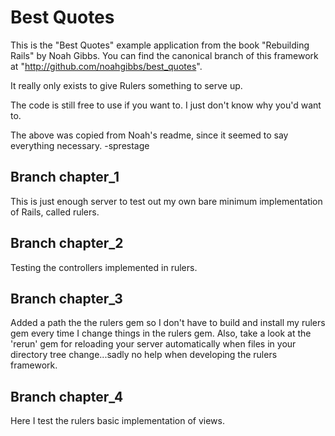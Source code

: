 # Best Quotes

This is the "Best Quotes" example application from the book
"Rebuilding Rails" by Noah Gibbs.  You can find the canonical branch
of this framework at "http://github.com/noahgibbs/best_quotes".

It really only exists to give Rulers something to serve up.

The code is still free to use if you want to.  I just don't know why
you'd want to.

The above was copied from Noah's readme, since it seemed to say everything necessary.  -sprestage

## Branch chapter_1

This is just enough server to test out my own bare minimum implementation of Rails, called rulers.

## Branch chapter_2

Testing the controllers implemented in rulers.

## Branch chapter_3

Added a path the the rulers gem so I don't have to build and install my rulers gem every time I change things in the rulers gem.  Also, take a look at the 'rerun' gem for reloading your server automatically when files in your directory tree change...sadly no help when developing the rulers framework.

## Branch chapter_4

Here I test the rulers basic implementation of views.

